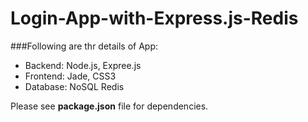 # Login-App-with-Express.js-Redis

###Following are thr details of App:
* Backend: Node.js, Expree.js 
* Frontend: Jade, CSS3 
* Database: NoSQL Redis

Please see **package.json** file for dependencies.

